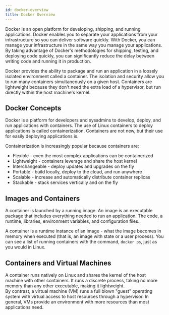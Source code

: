 ```yaml
---
id: docker-overview
title: Docker Overview
---
```


Docker is an open platform for developing, shipping, and running applications. Docker enables you to separate your applications from your infrastructure so you can deliver software quickly. With Docker, you can manage your infrastructure in the same way you manage your applications. By taking advantage of Docker's methodologies for shipping, testing, and deploying code quickly, you can significantly reduce the delay between writing code and running it in production.  

Docker provides the ability to package and run an application in a loosely isolated environment called a container. The isolation and security allow you to run many containers simultaneously on a given host. Containers are lightweight because they don't need the extra load of a hypervisor, but run directly within the host machine's kernel.  

## Docker Concepts

Docker is a platform for developers and sysadmins to develop, deploy, and run applications with containers. The use of Linux containers to deploy applications is called containerization. Containers are not new, but their use for easily deploying applications is.  

Containerization is increasingly popular because containers are:  

- Flexible - even the most complex applications can be containerized  
- Lightweight - containers leverage and share the host kernel  
- Interchangeable - deploy updates and upgrades on the fly  
- Portable - build locally, deploy to the cloud, and run anywhere  
- Scalable - increase and automatically distribute container replicas  
- Stackable - stack services vertically and on the fly  

## Images and Containers

A container is launched by a running image. An image is an executable package that includes everything needed to run an application. The code, a runtime, libraries, environment variables, and configuration files.  

A container is a runtime instance of an image - what the image becomes in memory when executed (that is, an image with state or a user process). You can see a list of running containers with the command, `docker ps`, just as you would in Linux.  

## Containers and Virtual Machines

A container runs natively on Linux and shares the kernel of the host machine with other containers. It runs a discrete process, taking no more memory than any other executable, making it lightweight.  
By contrast, a virtual machine (VM) runs a full blown "guest" operating system with virtual access to host resources through a hypervisor. In general, VMs provide an environment with more resources than most applications need.
